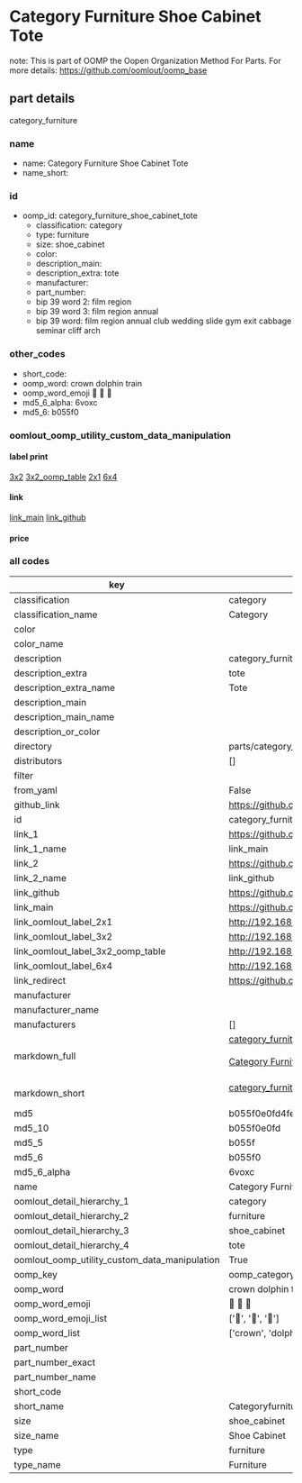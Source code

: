 # Category Furniture Shoe Cabinet Tote  

note: This is part of OOMP the Oopen Organization Method For Parts. For more details: https://github.com/oomlout/oomp_base

##  part details
  



category_furniture



### name
* name: Category Furniture Shoe Cabinet Tote
* name_short: 
### id
* oomp_id: category_furniture_shoe_cabinet_tote
  * classification: category
  * type: furniture
  * size: shoe_cabinet
  * color: 
  * description_main: 
  * description_extra: tote
  * manufacturer: 
  * part_number: 
  * bip 39 word 2: film region
  * bip 39 word 3: film region annual
  * bip 39 word: film region annual club wedding slide gym exit cabbage seminar cliff arch

### other_codes
* short_code: 
* oomp_word: crown dolphin train
* oomp_word_emoji :crown: :dolphin: :train:
* md5_6_alpha: 6voxc
* md5_6: b055f0






### oomlout_oomp_utility_custom_data_manipulation
#### label print
[3x2](http://192.168.1.245:1112/?label=oomp%206voxc)
[3x2_oomp_table](http://192.168.1.108:1112/?label=oomp%206voxc)
[2x1](http://192.168.1.242:1112/?label=oomp%206voxc)
[6x4](http://192.168.1.55:1112/?label=oomp%206voxc)    

#### link

[link_main](https://github.com/oomlout/oomlout_oomp_version_1_messy/tree/main/parts/category_furniture_shoe_cabinet_tote) [link_github](https://github.com/oomlout/oomlout_oomp_version_1_messy/tree/main/parts/category_furniture_shoe_cabinet_tote)                             

#### price







### all codes 
| key | value |  
| --- | --- |  
| classification | category |  
| classification_name | Category |  
| color |  |  
| color_name |  |  
| description | category_furniture |  
| description_extra | tote |  
| description_extra_name | Tote |  
| description_main |  |  
| description_main_name |  |  
| description_or_color |   |  
| directory | parts/category_furniture_shoe_cabinet_tote |  
| distributors | [] |  
| filter |  |  
| from_yaml | False |  
| github_link | https://github.com/oomlout/oomlout_oomp_part_src/tree/main/parts/category_furniture_shoe_cabinet_tote |  
| id | category_furniture_shoe_cabinet_tote |  
| link_1 | https://github.com/oomlout/oomlout_oomp_version_1_messy/tree/main/parts/category_furniture_shoe_cabinet_tote |  
| link_1_name | link_main |  
| link_2 | https://github.com/oomlout/oomlout_oomp_version_1_messy/tree/main/parts/category_furniture_shoe_cabinet_tote |  
| link_2_name | link_github |  
| link_github | https://github.com/oomlout/oomlout_oomp_version_1_messy/tree/main/parts/category_furniture_shoe_cabinet_tote |  
| link_main | https://github.com/oomlout/oomlout_oomp_version_1_messy/tree/main/parts/category_furniture_shoe_cabinet_tote |  
| link_oomlout_label_2x1 | http://192.168.1.242:1112/?label=oomp%206voxc |  
| link_oomlout_label_3x2 | http://192.168.1.245:1112/?label=oomp%206voxc |  
| link_oomlout_label_3x2_oomp_table | http://192.168.1.108:1112/?label=oomp%206voxc |  
| link_oomlout_label_6x4 | http://192.168.1.55:1112/?label=oomp%206voxc |  
| link_redirect | https://github.com/oomlout/oomlout_oomp_version_1_messy/tree/main/parts/category_furniture_shoe_cabinet_tote |  
| manufacturer |  |  
| manufacturer_name |  |  
| manufacturers | [] |  
| markdown_full | [category_furniture_shoe_cabinet_tote](none)<br>[](none)<br>[Category Furniture Shoe Cabinet Tote](none)<br><br> |  
| markdown_short | [category_furniture_shoe_cabinet_tote](none)<br><br> |  
| md5 | b055f0e0fd4fed032e7c72c212ed22b2 |  
| md5_10 | b055f0e0fd |  
| md5_5 | b055f |  
| md5_6 | b055f0 |  
| md5_6_alpha | 6voxc |  
| name | Category Furniture Shoe Cabinet Tote |  
| oomlout_detail_hierarchy_1 | category |  
| oomlout_detail_hierarchy_2 | furniture |  
| oomlout_detail_hierarchy_3 | shoe_cabinet |  
| oomlout_detail_hierarchy_4 | tote |  
| oomlout_oomp_utility_custom_data_manipulation | True |  
| oomp_key | oomp_category_furniture_shoe_cabinet_tote |  
| oomp_word | crown dolphin train |  
| oomp_word_emoji | :crown: :dolphin: :train: |  
| oomp_word_emoji_list | [':crown:', ':dolphin:', ':train:'] |  
| oomp_word_list | ['crown', 'dolphin', 'train'] |  
| part_number |  |  
| part_number_exact |  |  
| part_number_name |  |  
| short_code |  |  
| short_name | Categoryfurniture |  
| size | shoe_cabinet |  
| size_name | Shoe Cabinet |  
| type | furniture |  
| type_name | Furniture |  
